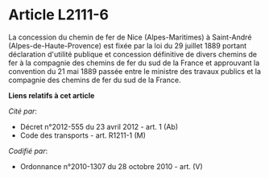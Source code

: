 # Article L2111-6

La concession du chemin de fer de Nice (Alpes-Maritimes) à Saint-André (Alpes-de-Haute-Provence) est fixée par la loi du 29
juillet 1889 portant déclaration d'utilité publique et concession définitive de divers chemins de fer à la compagnie des
chemins de fer du sud de la France et approuvant la convention du 21 mai 1889 passée entre le ministre des travaux publics et
la compagnie des chemins de fer du sud de la France.

**Liens relatifs à cet article**

_Cité par_:

  - Décret n°2012-555 du 23 avril 2012 - art. 1 (Ab)
  - Code des transports - art. R1211-1 (M)

_Codifié par_:

  - Ordonnance n°2010-1307 du 28 octobre 2010 - art. (V)
